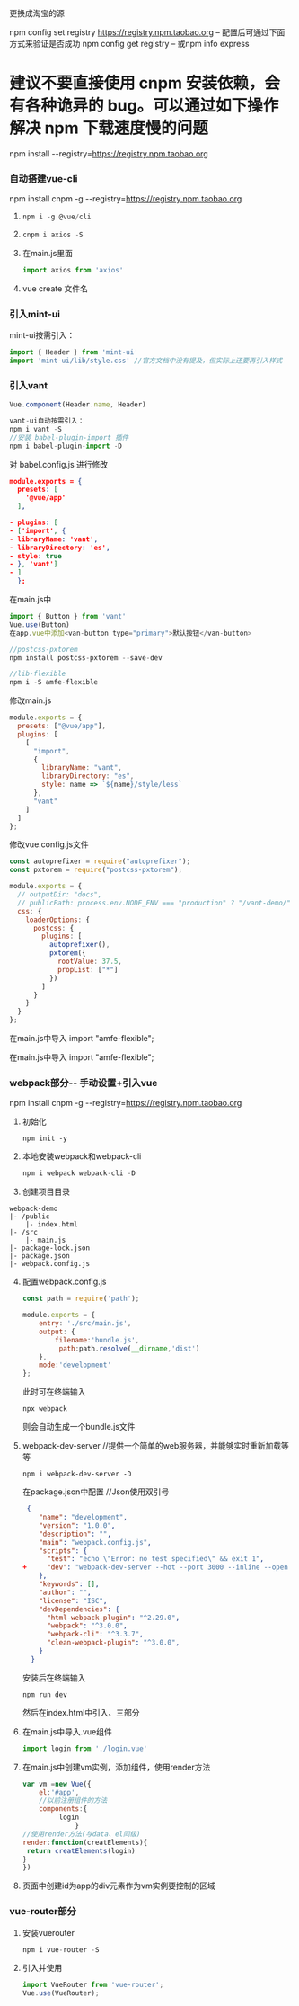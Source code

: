 更换成淘宝的源

npm config set registry https://registry.npm.taobao.org 
– 配置后可通过下面方式来验证是否成功 
npm config get registry 
– 或npm info express

# 建议不要直接使用 cnpm 安装依赖，会有各种诡异的 bug。可以通过如下操作解决 npm 下载速度慢的问题
npm install --registry=https://registry.npm.taobao.org

### 自动搭建vue-cli

npm install cnpm -g --registry=https://registry.npm.taobao.org

1. ```js
   npm i -g @vue/cli
   ```

2. ```js
   cnpm i axios -S
   ```

3. 在main.js里面

   ```js
   import axios from 'axios'
   ```

4. vue create 文件名


### 引入mint-ui

mint-ui按需引入：

```js
import { Header } from 'mint-ui'
import 'mint-ui/lib/style.css' //官方文档中没有提及，但实际上还要再引入样式
```

### 引入vant

```js
Vue.component(Header.name, Header)

vant-ui自动按需引入：
npm i vant -S
//安装 babel-plugin-import 插件
npm i babel-plugin-import -D
```

对 babel.config.js 进行修改

```json
module.exports = {
  presets: [
    '@vue/app'
  ],

- plugins: [
- ['import', {
- libraryName: 'vant',
- libraryDirectory: 'es',
- style: true
- }, 'vant']
- ]
  };
```

在main.js中

```js
import { Button } from 'vant'
Vue.use(Button)
在app.vue中添加<van-button type="primary">默认按钮</van-button>

//postcss-pxtorem
npm install postcss-pxtorem --save-dev

//lib-flexible
npm i -S amfe-flexible
```

修改main.js

```js
module.exports = {
  presets: ["@vue/app"],
  plugins: [
    [
      "import",
      {
        libraryName: "vant",
        libraryDirectory: "es",
        style: name => `${name}/style/less`
      },
      "vant"
    ]
  ]
};
```

修改vue.config.js文件

```js
const autoprefixer = require("autoprefixer");
const pxtorem = require("postcss-pxtorem");

module.exports = {
  // outputDir: "docs",
  // publicPath: process.env.NODE_ENV === "production" ? "/vant-demo/" : "/",
  css: {
    loaderOptions: {
      postcss: {
        plugins: [
          autoprefixer(),
          pxtorem({
            rootValue: 37.5,
            propList: ["*"]
          })
        ]
      }
    }
  }
};
```

在main.js中导入 import "amfe-flexible";

在main.js中导入 import "amfe-flexible";



### webpack部分-- 手动设置+引入vue

npm install cnpm -g --registry=https://registry.npm.taobao.org

1. 初始化

   ```
   npm init -y
   ```

2. 本地安装webpack和webpack-cli

   ```javascript
   npm i webpack webpack-cli -D
   ```

3. 创建项目目录

```
webpack-demo
|- /public
    |- index.html
|- /src
    |- main.js
|- package-lock.json
|- package.json
|- webpack.config.js
```

4. 配置webpack.config.js

   ```javascript
   const path = require('path');
   
   module.exports = {
       entry: './src/main.js',
       output: {
           filename:'bundle.js',
     		path:path.resolve(__dirname,'dist')
       },
       mode:'development'
   };
   ```

   此时可在终端输入

   ```
   npx webpack
   ```

   则会自动生成一个bundle.js文件

5. webpack-dev-server //提供一个简单的web服务器，并能够实时重新加载等等

   ```
   npm i webpack-dev-server -D
   ```

   在package.json中配置 //Json使用双引号

   ```json
    {
       "name": "development",
       "version": "1.0.0",
       "description": "",
       "main": "webpack.config.js",
       "scripts": {
         "test": "echo \"Error: no test specified\" && exit 1",
   +     "dev": "webpack-dev-server --hot --port 3000 --inline --open --contentBase public",
       },
       "keywords": [],
       "author": "",
       "license": "ISC",
       "devDependencies": {
         "html-webpack-plugin": "^2.29.0",
         "webpack": "^3.0.0",
         "webpack-cli": "^3.3.7",
         "clean-webpack-plugin": "^3.0.0",
       }
     }
   ```

   安装后在终端输入

   ```
   npm run dev
   ```

    然后在index.html中引入<script src='/bundle.js'>即可进行自动加载

6. 安装html-webpack-plugin和clean-webpack-plugin插件

   ```
   npm i html-webpack-plugin -D
   npm i clean-webpack-plugin -D
   ```

   在webpack.config.js中配置

   ```javascript
   const path = require('path');
   + const HtmlWebpackPlugin = require('html-webpack-plugin');
   + const { CleanWebpackPlugin } = require('clean-webpack-plugin');
   
     module.exports = {
       entry: {
         app: './src/main.js'
       },
   +   plugins: [
   +     new HtmlWebpackPlugin({
   +       template:'./public/index.html',
   +     }),
   +     new CleanWebpackPlugin(),
   +   ],
   +   devServer: {
   +     contentBase: './dist',
   +     port: 8000
   +   },
       output: {
         filename: 'bundle.js',
         path: path.resolve(__dirname, 'dist')
       }
     };
   ```

   此时可以把index.html中的<script src='/bundle.js'>注释掉，因为html-webpack-plugin会在内存中根据指定的模板页面，生成一份内存中的首页，同时自动把打包好的bundle注入到页面底部

7. 创建.css文件，在main.js中配置

   ```
   import './css/index.css'
   ```

   安装style-loader和css-loader

   ```javascript
   npm i style-loader css-loader //从右到左安装
   ```

   在webpack.config.js中配置

   ```javascript
   const path = require('path');
   const HtmlWebpackPlugin = require('html-webpack-plugin');
   const { CleanWebpackPlugin } = require('clean-webpack-plugin');
   
   module.exports = {
       entry: './src/main.js',
       output: {
           filename: 'bundle.js',
           path: path.resolve(__dirname, 'dist'),
       },
       plugins: [
           new HtmlWebpackPlugin({
               template:'./public/index.html',
           }),
           new CleanWebpackPlugin(),
       ],
       devServer: {
           contentBase: './dist',
           port: 8000
       },
   +   module: {
   +       rules: [
   +           {
   +               test: /\.css$/,
   +               use: [
   +                   'style-loader',
   +                   'css-loader'
   +               ]
   +           }       
   +       ]
   +   }
   }
   ```


8. 安装处理url的loader

   ```javascript
   npm i url-loader file-loader -D
   ```

   在webpack.config.js配置

   ```javascript
   const path = require('path');
   const HtmlWebpackPlugin = require('html-webpack-plugin');
   const { CleanWebpackPlugin } = require('clean-webpack-plugin');
   
   module.exports = {
       entry: './src/main.js',
       output: {
           filename: 'bundle.js',
           path: path.resolve(__dirname, 'dist'),
       },
       plugins: [
           new HtmlWebpackPlugin({
               template:'./public/index.html',
           }),
           new CleanWebpackPlugin(),
       ],
       devServer: {
           contentBase: './dist',
           port: 8000
       },
      module: {
          rules: [
              {
                  test: /\.css$/,
                  use: [
                      'style-loader',
                      'css-loader'
                  ]
              }，
   +  {
   +    test: /\.(png|jpg|gif)$/,
   +    loader: 'url-loader'
   +  }
          ]
      }
   }
   ```


9. 安装处理字体的loader（存疑）

10. 安装babel

    ```javascript
    npm install -D babel-loader @babel/core @babel/preset-env webpack
    ```

    配置

    ```
    module: {
      rules: [
        {
          test: /\.m?js$/,
          exclude: /(node_modules|bower_components)/,
          use: {
            loader: 'babel-loader',
            options: {
              presets: ['@babel/preset-env']
            }
          }
        }
      ]
    }
    ```
    
    创建名为 .babelrc的新文件来配置 Babel
    
    ```
    { 
      "presets": ["@babel/preset-env"] 
    }
    ```

### vue部分

1. 安装vue

   ```
   npm i vue -S
   ```

2. 安装vue-loader vue-template-compiler

   ```javascript
   npm i vue-loader vue-template-compiler -D
   ```

3. 新增规则

   ```javascript
   {
   test:/\.vue$/,
   loader:['vue-loader']
   }
   ```

4. 添加插件（经常忘记）

   ```javascript
   // webpack.config.js
   const VueLoaderPlugin = require('vue-loader/lib/plugin')
   
   module.exports = {
     module: {
       rules: [
         // ... 其它规则
         {
           test: /\.vue$/,
           loader: 'vue-loader'
         }
       ]
     },
     plugins: [
       // 请确保引入这个插件！
       new VueLoaderPlugin()
     ]
   }
   ```

5. 在main.js中导入vue模块

   ```javascript
   import Vue from 'vue'
   ```

6. 在src下建立具体组件xx.vue，需包含<template></template>、<script></script>、<style></style>三部分

7. 在main.js中导入.vue组件

   ```javascript
   import login from './login.vue'
   ```

8. 在main.js中创建vm实例，添加组件，使用render方法

   ```javascript
   var vm =new Vue({
       el:'#app',
       //以前注册组件的方法
       components:{
   			login
   				}
   //使用render方法(与data、el同级)
   render:function(creatElements){
   	return creatElements(login)
   }
   })
   ```

9. 页面中创建id为app的div元素作为vm实例要控制的区域

### vue-router部分

1. 安装vuerouter

   ```javascript
   npm i vue-router -S
   ```

2. 引入并使用

   ```javascript
   import VueRouter from 'vue-router';
   Vue.use(VueRouter);
   ```

   
